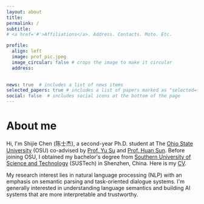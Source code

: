 ```yaml
---
layout: about
title: 
permalink: /
subtitle: 
# <a href='#'>Affiliations</a>. Address. Contacts. Moto. Etc.

profile:
  align: left
  image: prof_pic.jpeg
  image_circular: false # crops the image to make it circular
  address: 
  

news: true  # includes a list of news items
selected_papers: true # includes a list of papers marked as "selected={true}"
social: false  # includes social icons at the bottom of the page
---
```

# About me
Hi, I'm Shijie Chen (陈士杰), a second-year Ph.D. student at The [Ohio State University](https://www.osu.edu/) (OSU) co-advised by [Prof. Yu Su](https://ysu1989.github.io) and [Prof. Huan Sun](http://web.cse.ohio-state.edu/~sun.397/). Before joining OSU, I obtained my bachelor's degree from [Southern University of Science and Technology](https://www.sustech.edu.cn) (SUSTech) in Shenzhen, China. Here is my [CV](../assets/pdf/resume.pdf).

My research interest lies in natural language processing (NLP) with an emphasis on semantic parsing and task-oriented dialogue systems. I'm generally interested in understanding language semantics and building AI systems that are more interpretable and trustworthy. 